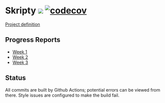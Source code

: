 # Skripty ![](https://github.com/bensku/skripty/workflows/Java%20CI/badge.svg) [![codecov](https://codecov.io/gh/bensku/skripty/branch/master/graph/badge.svg)](https://codecov.io/gh/bensku/skripty)
[Project definition](https://github.com/bensku/skripty/blob/master/docs/definition.md)

## Progress Reports
* [Week 1](https://github.com/bensku/skripty/blob/master/docs/week-1.md)
* [Week 2](https://github.com/bensku/skripty/blob/master/docs/week-2.md)
* [Week 3](https://github.com/bensku/skripty/blob/master/docs/week-3.md)

## Status
All commits are built by Github Actions; potential errors can be viewed from there.
Style issues are configured to make the build fail.